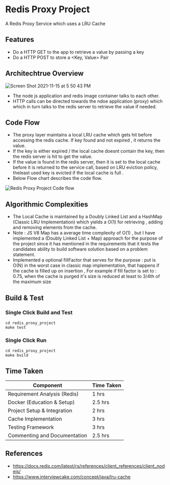 # Redis Proxy Project

A Redis Proxy Service which uses a LRU Cache

## Features

- Do a HTTP GET to the app to retrieve a value by passing a key
- Do a HTTP POST to store a <Key, Value> Pair

## Architechtrue Overview

![Screen Shot 2021-11-15 at 5 50 43 PM](https://user-images.githubusercontent.com/93060191/141865190-58ed9715-076f-43a2-8de7-f64fb436b732.png)

- The node js application and redis image container talks to each other.
- HTTP calls can be directed towards the ndoe application (proxy) which  which in turn talks to the redis server to retrieve the value if needed.


## Code Flow

- The proxy layer maintains a local LRU cache which gets hit before accessing the redis cache. If key found and not expired , it returns the value.
- If the key is either expired / the local cache doesnt contain the key, then the redis server is hit to get the value.
- If the value is found in the redis server, then it is set to the local cache before it is returned to the service call, based on LRU eviction policy, theleast used key is evicted if the local cache is full . 
- Below Flow chart describes the code flow.

![Redis Proxy Project Code flow](https://user-images.githubusercontent.com/93060191/141868801-9dd18d67-13f8-44c0-8a51-37e54a394573.jpeg)


## Algorithmic Complexities 

- The Local Cache is maintained by a Doubly Linked List and a HashMap (Classic LRU Implementation) which yields a O(1) for retrieving , adding and removing elements from the cache. 
- Note : JS V8 Map has a average time complexity of O(1) , but I have implemented a (Doubly Linked List + Map) approach for the purpose of the project since it has mentioned in the requirements that it tests the candidates ability to build software solution based on a problem statement. 
- Implemented a optional fillFactor that serves for the purpose : put is O(N) in the worst case in classic map implementation, that happens if the cache is filled up on insertion , For example if fill factor is set to : 0.75, when the cache is purged it's size is reduced at least to 3/4th of the maximum size


## Build & Test

### Single Click Build and Test
```
cd redis_proxy_project
make test
```
### Single Click Run
```
cd redis_proxy_project
make build
```

## Time Taken

Component | Time Taken |
--- | --- | 
Requirement Analysis (Redis)   | 1 hrs | 
Docker (Education & Setup)    | 2.5 hrs | 
Project Setup & Integration | 2 hrs |
Cache Implementation | 3 hrs |
Testing Framework    | 3 hrs |
Commenting and Documentation | 2.5 hrs |

## References

- https://docs.redis.com/latest/rs/references/client_references/client_nodejs/
- https://www.interviewcake.com/concept/java/lru-cache
